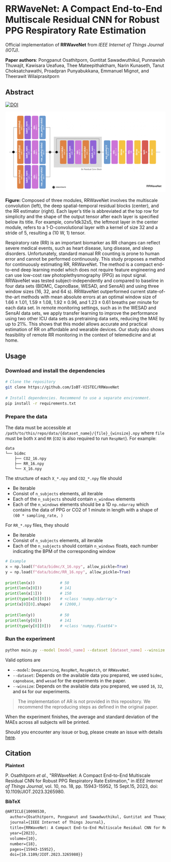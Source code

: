 # RRWaveNet: A Compact End-to-End Multiscale Residual CNN for Robust PPG Respiratory Rate Estimation

Official implementation of **RRWaveNet** from *IEEE Internet of Things Journal (IOTJ)*.

**Paper authors**: Pongpanut Osathitporn, Guntitat Sawadwuthikul, Punnawish Thuwajit, Kawisara
Ueafuea, Thee Mateepithaktham, Narin Kunaseth, Tanut Choksatchawathi, Proadpran Punyabukkana,
Emmanuel Mignot, and Theerawit Wilaiprasitporn

## Abstract

[![DOI](https://img.shields.io/badge/DOI-10.1109%2FJIOT.2023.3265980-blue)](https://ieeexplore.ieee.org/abstract/document/10098530)

![alt text](rrwavenet.png)
<p>
<b>Figure: </b> Composed of three modules, RRWaveNet involves the multiscale convolution (left), the
deep spatial-temporal residual blocks (center), and the RR estimator (right). Each layer’s title is
abbreviated at the top row for simplicity and the shape of the output tensor after each layer is
specified below its title. For example, conv1dk32s5, the leftmost layer in the center module, refers
to a 1-D-convolutional layer with a kernel of size 32 and a stride of 5, resulting a (10 W, 1)
tensor.
</p>

Respiratory rate (RR) is an important biomarker as RR changes can reflect severe medical events,
such as heart disease, lung disease, and sleep disorders. Unfortunately, standard manual RR counting
is prone to human error and cannot be performed continuously. This study proposes a method for
continuously estimating RR, RRWaveNet. The method is a compact end-to-end deep learning model which
does not require feature engineering and can use low-cost raw photoplethysmography (PPG) as input
signal. RRWaveNet was tested subject-independently and compared to baseline in four data sets
(BIDMC, CapnoBase, WESAD, and SensAI) and using three window sizes (16, 32, and 64 s). RRWaveNet
outperformed current state-of-the-art methods with mean absolute errors at an optimal window size of
$1.66 \pm 1.01$, $1.59 \pm 1.08$, $1.92 \pm 0.96$, and $1.23 \pm 0.61$ breaths per minute for each
data set. In remote monitoring settings, such as in the WESAD and SensAI data sets, we apply
transfer learning to improve the performance using two other ICU data sets as pretraining data sets,
reducing the MAE by up to 21%. This shows that this model allows accurate and practical estimation
of RR on affordable and wearable devices. Our study also shows feasibility of remote RR monitoring
in the context of telemedicine and at home.

## Usage

### Download and install the dependencies

```bash
# Clone the repository
git clone https://github.com/IoBT-VISTEC/RRWaveNet

# Install dependencies. Recommend to use a separate environment.
pip install -r requirements.txt
```

### Prepare the data

The data must be accessible at `/path/to/this/repo/data/{dataset_name}/{file}_{winsize}.npy` where
`file` must be both `X` and `RR` (`CO2` is also required to run `RespNet`). For example:

```text
data
└── bidmc
    ├── CO2_16.npy
    ├── RR_16.npy
    └── X_16.npy
```

The structure of each `X_*.npy` and `CO2_*.npy` file should

- Be iterable
- Consist of `n_subjects` elements, all iterable
- Each of the `n_subjects` should contain `n_windows` elements
- Each of the `n_windows` elements should be a 1D `np.ndarray` which contains the data of PPG or
  CO2 of 1 minute in length with a shape of `(60 * sampling_rate, )`

For `RR_*.npy` files, they should

- Be iterable
- Consist of `n_subjects` elements, all iterable
- Each of the `n_subjects` should contain `n_windows` floats, each number indicating the BPM of the
  corresponding window

```python
# Example
x = np.load(f"data/bidmc/X_16.npy", allow_pickle=True)
y = np.load(f"data/bidmc/RR_16.npy", allow_pickle=True)

print(len(x))           # 50
print(len(x[0]))        # 141
print(len(x[1]))        # 150
print(type(x[0][0]))    # <class 'numpy.ndarray'>
print(x[0][0].shape)    # (2000,)

print(len(y))           # 50
print(len(y[0]))        # 141
print(type(y[0][0]))    # <class 'numpy.float64'>
```

### Run the experiment

```bash
python main.py --model [model_name] --dataset [dataset_name] --winsize [window_size]
```

Valid options are

- `--model`: `DeepLearning`, `RespNet`, `RespWatch`, or `RRWaveNet`.
- `--dataset`: Depends on the available data you prepared, we used `bidmc`, `capnobase`, and `wesad`
  for the experiments in the paper.
- `--winsize`: Depends on the available data you prepared, we used `16`, `32`, and `64` for our
  experiments.

> The implementation of AR is not provided in this repository. We recommend the reproducing steps
> as defined in the original paper.

When the experiment finishes, the average and standard deviation of the MAEs across all subjects
will be printed.

Should you encounter any issue or bug, please create an issue with details [here](https://github.com/IoBT-VISTEC/RRWaveNet/issues).

## Citation

**Plaintext**

P. Osathitporn *et al.*, "RRWaveNet: A Compact End-to-End Multiscale Residual CNN for Robust PPG
Respiratory Rate Estimation," in *IEEE Internet of Things Journal*, vol. 10, no. 18, pp.
15943-15952, 15 Sept.15, 2023, doi: 10.1109/JIOT.2023.3265980.

**BibTeX**

```latex
@ARTICLE{10098530,
  author={Osathitporn, Pongpanut and Sawadwuthikul, Guntitat and Thuwajit, Punnawish and Ueafuea, Kawisara and Mateepithaktham, Thee and Kunaseth, Narin and Choksatchawathi, Tanut and Punyabukkana, Proadpran and Mignot, Emmanuel and Wilaiprasitporn, Theerawit},
  journal={IEEE Internet of Things Journal}, 
  title={RRWaveNet: A Compact End-to-End Multiscale Residual CNN for Robust PPG Respiratory Rate Estimation}, 
  year={2023},
  volume={10},
  number={18},
  pages={15943-15952},
  doi={10.1109/JIOT.2023.3265980}}
```
